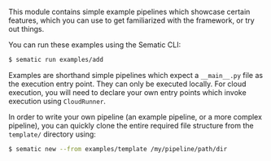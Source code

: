 This module contains simple example pipelines which showcase certain features,
which you can use to get familiarized with the framework, or try out things.

You can run these examples using the Sematic CLI:
```bash
$ sematic run examples/add
```

Examples are shorthand simple pipelines
which expect a `__main__.py` file as the execution entry point.
They can only be executed locally. For cloud execution, you will need to
declare your own entry points which invoke execution using `CloudRunner`.

In order to write your own pipeline (an example pipeline, or a more complex
pipeline), you can quickly clone the entire required file structure from the
`template/` directory using:
```bash
$ sematic new --from examples/template /my/pipeline/path/dir
```
